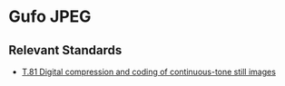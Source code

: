 # Gufo JPEG

## Relevant Standards

- [T.81 Digital compression and coding of continuous-tone still images](https://www.w3.org/Graphics/JPEG/itu-t81.pdf)
